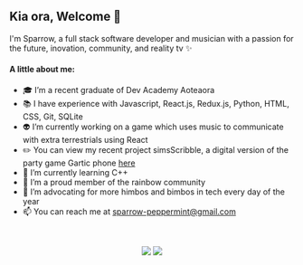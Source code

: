 ## Kia ora, Welcome 🌻

I'm Sparrow, a full stack software developer and musician with a passion for the future, inovation, community, and reality tv ✨ 

#### A little about me:

- 🎓  I’m a recent graduate of Dev Academy Aoteaora
-  📚 I have experience with Javascript, React.js, Redux.js, Python, HTML, CSS, Git, SQLite
- 👽  I’m currently working on a game which uses music to communicate with extra terrestrials using React
- ✏️  You can view my recent project simsScribble, a digital version of the party game Gartic phone
<a href="https://github.com/sparrow-peppermint/sims-scribble">here</a>
- 👾  I’m currently learning C++
- 🌈  I’m a proud member of the rainbow community
- 💖  I’m advocating for more himbos and bimbos in tech every day of the year
- 📫  You can reach me at sparrow-peppermint@gmail.com

<a><br></a>


<div align="center"> <a> <img align="center" src="https://github-readme-stats.vercel.app/api?username=sparrow-peppermint&rank_icon=github&hide=stars&line_height=24&theme=merko"/></a> <a href="https://github.com/anuraghazra/github-readme-stats">
<img align="center" src="https://github-readme-stats.vercel.app/api/top-langs/?username=sparrow-peppermint&layout=compact&theme=merko"></a> </div>

<a><br></a>



<!--
**sparrow-peppermint/sparrow-peppermint** is a  _special_ ✨ repository because its `README.md` (this file) appears on your GitHub profile.

Here are some ideas to get you started:

-->
